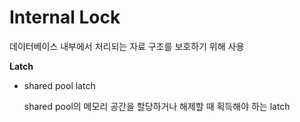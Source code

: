 # Internal Lock

데이터베이스 내부에서 처리되는 자료 구조를 보호하기 위해 사용



**Latch**

* shared pool latch

  shared pool의 메모리 공간을 할당하거나 해제할 때 획득해야 하는 latch


